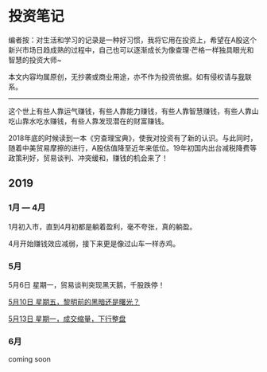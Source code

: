 # 投资笔记



编者按：对生活和学习的记录是一种好习惯，我将它用在投资上，希望在A股这个新兴市场日趋成熟的过程中，自己也可以逐渐成长为像查理·芒格一样独具眼光和智慧的投资大师~

本文内容均属原创，无抄袭或商业用途，亦不作为投资依据。如有侵权请与[我](mailto:vipyangtuo@qq.com)联系。

---



这个世上有些人靠运气赚钱，有些人靠能力赚钱，有些人靠智慧赚钱，有些人靠山吃山靠水吃水赚钱，有些人靠发现潜在的财富赚钱。

2018年底的时候读到一本《穷查理宝典》，使我对投资有了新的认识。与此同时，随着中美贸易摩擦的进行，A股估值降至近年来低位。19年初国内出台减税降费等政策利好，贸易谈判、冲突缓和，赚钱的机会来了！



## 2019

### 1月 — 4月

1月初入市，直到4月初都是躺着盈利，毫不夸张，真的躺盈。

4月开始赚钱效应减弱，接下来更是像过山车一样赤鸡。

### 5月

5月6日 星期一，贸易谈判突现黑天鹅，千股跌停！

[5月10日 星期五，黎明前的黑暗还是曙光？](https://github.com/gdoggy/investment-diary/blob/master/2019/0511.md)

[5月13日 星期一，成交缩量，下行整盘](https://github.com/gdoggy/investment-diary/blob/master/2019/0513.md)

### 6月

coming soon

